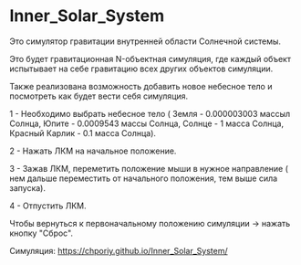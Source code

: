 # Inner_Solar_System

Это симулятор гравитации внутренней области Солнечной системы.

Это будет гравитационная N-объектная симуляция, где каждый объект испытывает на себе гравитацию всех других объектов симуляции.

Также реализована возможность добавить новое небесное тело и посмотреть как будет вести себя симуляция.

1 - Необходимо выбрать небесное тело ( Земля - 0.000003003 массыл Солнца, Юпите - 0.0009543 массы Солнца, Солнце - 1 масса Солнца, Красный Карлик - 0.1 масса Солнца).

2 - Нажать ЛКМ на начальное положение.

3 - Зажав ЛКМ, переметить положение мыши в нужное направление ( нем дальше переместить от начального положения, тем выше сила запуска).

4 - Отпустить ЛКМ.

Чтобы вернуться к первоначальному положению симуляции -> нажать кнопку "Сброс".

Симуляция: https://chporiy.github.io/Inner_Solar_System/
